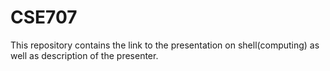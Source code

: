 # CSE707
This repository contains the link to the presentation on shell(computing) as well as description of the presenter.
